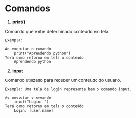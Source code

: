 # Comandos
1. **print()**

Comando que exibe determinado conteúdo em tela.

    Exemplo: 

    Ao executar o comando
        print("Aprendendo python")
    Terá como retorno em tela o conteúdo 
        Aprendendo python


2. **input**

Comando utilizado para receber um conteúdo do usuário.

    Exemplo: Uma tela de login representa bem o comando input.

    Ao executar o comando
        input("Login: ")
    Terá como retorno em tela o conteúdo 
        Login: [user.name]

